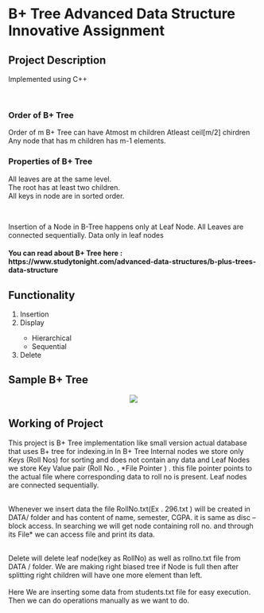# B+ Tree Advanced Data Structure Innovative Assignment
<h2>Project Description</h2>
<p>Implemented using C++</p><br>
<h3>Order of B+ Tree</h3> 
<p>Order of m B+ Tree can have
Atmost m children 
Atleast ceil[m/2]  chirdren<br>
  Any node that has m children has m-1 elements.
</p>
<h3>Properties of B+ Tree</h3>
<p>All leaves are at the same level.<br>
The root has at least two children.<br>
All keys in node are in sorted order.
</p><br>
<p>Insertion of a Node in B-Tree happens only at Leaf Node.
All Leaves are connected sequentially.
Data only in leaf nodes
</p>
<h4>You can read about B+ Tree here : https://www.studytonight.com/advanced-data-structures/b-plus-trees-data-structure</h4>
<h2>Functionality</h2>
<ol>
  <li>Insertion</li>
  <li>Display</li>
    <ul>
      <li>Hierarchical</li>
      <li>Sequential</li>
  </ul>
  <li>Delete</li>
</ol>

<h2>Sample B+ Tree</h2>
<p align="center"><img src="https://github.com/GauravSakariya99/B-Plus-Tree-Advanced-Data-Structure-Innovative-Assignment/blob/main/Image_of_B+Tree.png" align="center"/></p>
<h2>Working of Project</h2>
<p>This project is B+ Tree implementation like small version actual database that uses B+ tree for indexing.in In B+ Tree Internal nodes we store only Keys (Roll Nos) for sorting  and does not contain any data and Leaf Nodes we store Key Value pair (Roll No. , *File Pointer ) . this file pointer points to the actual file where corresponding data to roll no is present. Leaf nodes are connected sequentially.<br><br>

Whenever we insert data the file RollNo.txt(Ex . 296.txt ) will be created in DATA/ folder and has content of name, semester, CGPA. it is same as disc – block access.
In searching we will get node containing roll no. and through its File* we can access file and print its data.<br><br>
  
Delete will delete leaf node(key as RollNo) as well as rollno.txt file from DATA /  folder.
We are making right biased tree if Node is full then after splitting right children will have one more element than left.<br><br>
Here We are inserting some data from students.txt file for easy execution. Then we can do operations manually as we want to do.
</p>
